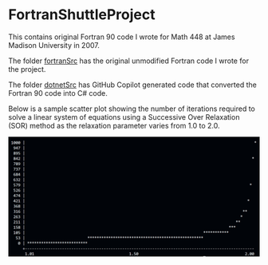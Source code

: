 # FortranShuttleProject

This contains original Fortran 90 code I wrote for Math 448 at James Madison University in 2007.  

The folder [fortranSrc](fortranSrc) has the original unmodified Fortran code I wrote for the project.

The folder [dotnetSrc](dotnetSrc) has GitHub Copilot generated code that converted the Fortran 90 code into C# code.

Below is a sample scatter plot showing the number of iterations required to solve a linear system of equations using a Successive Over Relaxation (SOR) method as the relaxation parameter varies from 1.0 to 2.0.

![Scatter Plot Example](assets/ScatterPlotExample.png)